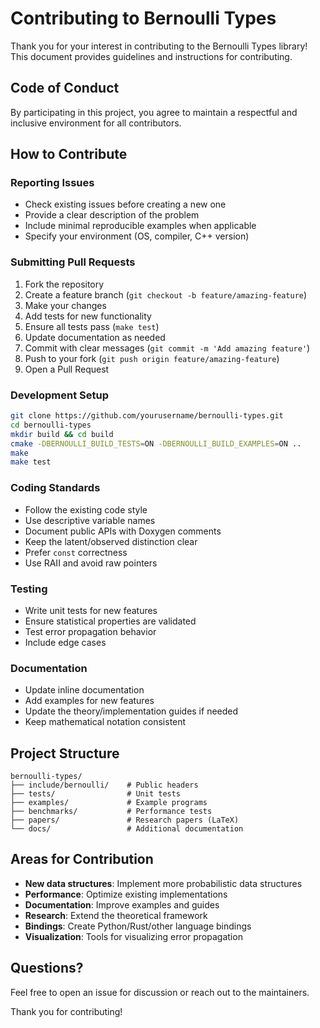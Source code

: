 # Contributing to Bernoulli Types

Thank you for your interest in contributing to the Bernoulli Types library! This document provides guidelines and instructions for contributing.

## Code of Conduct

By participating in this project, you agree to maintain a respectful and inclusive environment for all contributors.

## How to Contribute

### Reporting Issues

- Check existing issues before creating a new one
- Provide a clear description of the problem
- Include minimal reproducible examples when applicable
- Specify your environment (OS, compiler, C++ version)

### Submitting Pull Requests

1. Fork the repository
2. Create a feature branch (`git checkout -b feature/amazing-feature`)
3. Make your changes
4. Add tests for new functionality
5. Ensure all tests pass (`make test`)
6. Update documentation as needed
7. Commit with clear messages (`git commit -m 'Add amazing feature'`)
8. Push to your fork (`git push origin feature/amazing-feature`)
9. Open a Pull Request

### Development Setup

```bash
git clone https://github.com/yourusername/bernoulli-types.git
cd bernoulli-types
mkdir build && cd build
cmake -DBERNOULLI_BUILD_TESTS=ON -DBERNOULLI_BUILD_EXAMPLES=ON ..
make
make test
```

### Coding Standards

- Follow the existing code style
- Use descriptive variable names
- Document public APIs with Doxygen comments
- Keep the latent/observed distinction clear
- Prefer `const` correctness
- Use RAII and avoid raw pointers

### Testing

- Write unit tests for new features
- Ensure statistical properties are validated
- Test error propagation behavior
- Include edge cases

### Documentation

- Update inline documentation
- Add examples for new features
- Update the theory/implementation guides if needed
- Keep mathematical notation consistent

## Project Structure

```
bernoulli-types/
├── include/bernoulli/    # Public headers
├── tests/                # Unit tests
├── examples/             # Example programs
├── benchmarks/           # Performance tests
├── papers/               # Research papers (LaTeX)
└── docs/                 # Additional documentation
```

## Areas for Contribution

- **New data structures**: Implement more probabilistic data structures
- **Performance**: Optimize existing implementations
- **Documentation**: Improve examples and guides
- **Research**: Extend the theoretical framework
- **Bindings**: Create Python/Rust/other language bindings
- **Visualization**: Tools for visualizing error propagation

## Questions?

Feel free to open an issue for discussion or reach out to the maintainers.

Thank you for contributing!